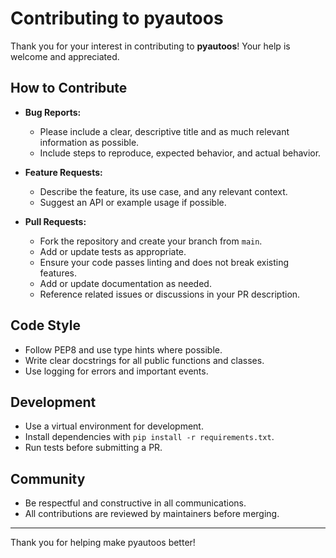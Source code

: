 # Contributing to pyautoos

Thank you for your interest in contributing to **pyautoos**! Your help is welcome and appreciated.

## How to Contribute

- **Bug Reports:**
  - Please include a clear, descriptive title and as much relevant information as possible.
  - Include steps to reproduce, expected behavior, and actual behavior.

- **Feature Requests:**
  - Describe the feature, its use case, and any relevant context.
  - Suggest an API or example usage if possible.

- **Pull Requests:**
  - Fork the repository and create your branch from `main`.
  - Add or update tests as appropriate.
  - Ensure your code passes linting and does not break existing features.
  - Add or update documentation as needed.
  - Reference related issues or discussions in your PR description.

## Code Style
- Follow PEP8 and use type hints where possible.
- Write clear docstrings for all public functions and classes.
- Use logging for errors and important events.

## Development
- Use a virtual environment for development.
- Install dependencies with `pip install -r requirements.txt`.
- Run tests before submitting a PR.

## Community
- Be respectful and constructive in all communications.
- All contributions are reviewed by maintainers before merging.

---

Thank you for helping make pyautoos better! 